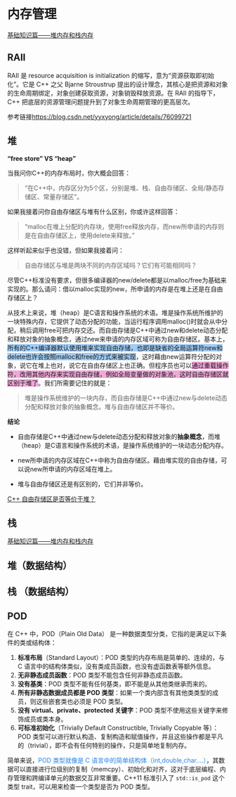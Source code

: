 
```toc
```
# 内存管理
[基础知识篇——堆内存和栈内存](https://blog.csdn.net/qq_41498261/article/details/83583466)
## RAII
RAII 是 resource acquisition is initialization 的缩写，意为“资源获取即初始化”。它是 C++ 之父 Bjarne Stroustrup 提出的设计理念，其核心是把资源和对象的生命周期绑定，对象创建获取资源，对象销毁释放资源。在 RAII 的指导下，C++ 把底层的资源管理问题提升到了对象生命周期管理的更高层次。

参考链接<https://blog.csdn.net/yyxyong/article/details/76099721>

## 堆

 **“free store” VS “heap”**
 
当我问你C++的内存布局时，你大概会回答：
> “在C++中，内存区分为5个区，分别是堆、栈、自由存储区、全局/静态存储区、常量存储区”。

如果我接着问你自由存储区与堆有什么区别，你或许这样回答：
> “malloc在堆上分配的内存块，使用free释放内存，而new所申请的内存则是在自由存储区上，使用delete来释放。”

这样听起来似乎也没错，但如果我接着问：
> 自由存储区与堆是两块不同的内存区域吗？它们有可能相同吗？

尽管C++标准没有要求，但很多编译器的new/delete都是以malloc/free为基础来实现的。那么请问：借以malloc实现的new，所申请的内存是在堆上还是在自由存储区上？

从技术上来说，堆（heap）是C语言和操作系统的术语。堆是操作系统所维护的一块特殊内存，它提供了动态分配的功能，当运行程序调用malloc()时就会从中分配，稍后调用free可把内存交还。而自由存储是C++中通过new和delete动态分配和释放对象的抽象概念，通过new来申请的内存区域可称为自由存储区。基本上，<span style="background:#A0CCF6">所有的C++编译器默认使用堆来实现自由存储，也即是缺省的全局运算符new和delete也许会按照malloc和free的方式来被实现</span>，这时藉由new运算符分配的对象，说它在堆上也对，说它在自由存储区上也正确。但程序员也可以<span style="background:#F0A7D8">通过重载操作符，改用其他内存来实现自由存储，例如全局变量做的对象池，这时自由存储区就区别于堆了</span>。我们所需要记住的就是：

> 堆是操作系统维护的一块内存，而自由存储是C++中通过new与delete动态分配和释放对象的抽象概念。堆与自由存储区并不等价。

 **结论**
- 自由存储是C++中通过new与delete动态分配和释放对象的**抽象概念**，而堆（heap）是C语言和操作系统的术语，是操作系统维护的一块动态分配内存。
    
- new所申请的内存区域在C++中称为自由存储区。藉由堆实现的自由存储，可以说new所申请的内存区域在堆上。
    
- 堆与自由存储区还是有区别的，它们并非等价。


[C++ 自由存储区是否等价于堆？](https://www.cnblogs.com/QG-whz/p/5060894.html)
## 栈

[基础知识篇——堆内存和栈内存](https://blog.csdn.net/qq_41498261/article/details/83583466)
## 堆（数据结构）


## 栈 （数据结构）

## POD
在 C++ 中，POD（Plain Old Data） 是一种数据类型分类，它指的是满足以下条件的类或结构体：
1. **标准布局**（Standard Layout）：POD 类型的内存布局是简单的、连续的，与 C 语言中的结构体类似，没有类成员函数，也没有虚函数表等额外信息。
2. **无非静态成员函数**：POD 类型不能包含任何非静态成员函数。
3. **没有基类**：POD 类型不能有任何基类，即不能是从其他类继承而来的。
4. **所有非静态数据成员都是 POD 类型**：如果一个类内部含有其他类类型的成员，则这些嵌套类也必须是 POD 类型。
5. **没有 virtual、private、protected 关键字**：POD 类型不使用这些关键字来修饰成员或类本身。
6. **可标准初始化**（Trivially Default Constructible, Trivially Copyable 等）：POD 类型可以进行默认构造、复制构造和赋值操作，并且这些操作都是平凡的（trivial），即不会有任何特别的操作，只是简单地复制内存。

简单来说，<font color=#2485E3>POD 类型就像是 C 语言中的简单结构体（int,double,char....）</font>，其数据可以直接进行位级别的复制（memcpy）、初始化和对齐，这对于底层编程、内存管理和跨编译单元的数据交互非常重要。C++11 标准引入了 `std::is_pod` 这个类型 trait，可以用来检查一个类型是否为 POD 类型。





